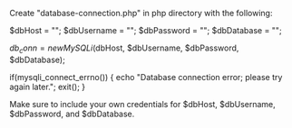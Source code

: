 Create "database-connection.php" in php directory with the following:

$dbHost = "";
$dbUsername = "";
$dbPassword = "";
$dbDatabase = "";

$db_conn = new MySQLi($dbHost, $dbUsername, $dbPassword, $dbDatabase);

if(mysqli_connect_errno())
{
  echo "Database connection error; please try again later.";
  exit();
}

Make sure to include your own credentials for $dbHost, $dbUsername, $dbPassword, and $dbDatabase.
